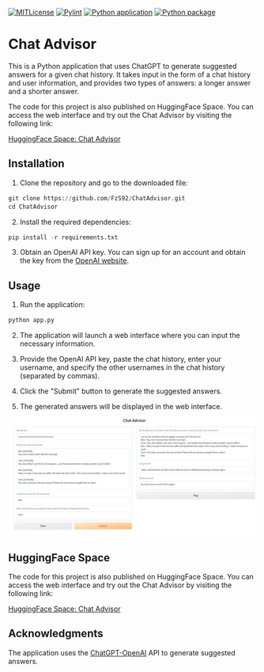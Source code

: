 [![MITLicense](https://img.shields.io/badge/license-MIT-green)](https://opensource.org/licenses/MIT)
[![Pylint](https://github.com/FzS92/ChatAdvisor/actions/workflows/pylint.yml/badge.svg)](https://github.com/FzS92/ChatAdvisor/actions/workflows/pylint.yml)
[![Python application](https://github.com/FzS92/ChatAdvisor/actions/workflows/python-app.yml/badge.svg)](https://github.com/FzS92/ChatAdvisor/actions/workflows/python-app.yml)
[![Python package](https://github.com/FzS92/ChatAdvisor/actions/workflows/python-package.yml/badge.svg)](https://github.com/FzS92/ChatAdvisor/actions/workflows/python-package.yml)

# Chat Advisor
This is a Python application that uses ChatGPT to generate suggested answers for a given chat history. It takes input in the form of a chat history and user information, and provides two types of answers: a longer answer and a shorter answer.

The code for this project is also published on HuggingFace Space. You can access the web interface and try out the Chat Advisor by visiting the following link:

[HuggingFace Space: Chat Advisor](https://huggingface.co/spaces/fzs/ChatAdvisor)


## Installation

1. Clone the repository and go to the downloaded file:

```python
git clone https://github.com/FzS92/ChatAdvisor.git
cd ChatAdvisor
```

2. Install the required dependencies:
```python
pip install -r requirements.txt
```
3. Obtain an OpenAI API key. You can sign up for an account and obtain the key from the [OpenAI website](https://platform.openai.com/account/billing/overview).

## Usage
1. Run the application:
```python
python app.py
```

2. The application will launch a web interface where you can input the necessary information.

3. Provide the OpenAI API key, paste the chat history, enter your username, and specify the other usernames in the chat history (separated by commas).

4. Click the "Submit" button to generate the suggested answers.

5. The generated answers will be displayed in the web interface.

![App Screenshot](./screenshots/screenshot_app.png)

## HuggingFace Space
The code for this project is also published on HuggingFace Space. You can access the web interface and try out the Chat Advisor by visiting the following link:

[HuggingFace Space: Chat Advisor](https://huggingface.co/spaces/fzs/ChatAdvisor)

## Acknowledgments
The application uses the [ChatGPT-OpenAI](https://openai.com/) API to generate suggested answers.
